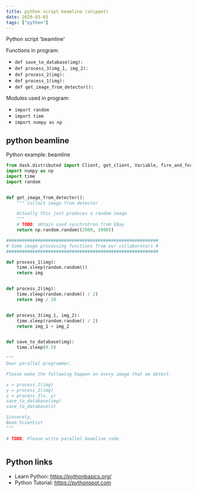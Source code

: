 ```yaml
---
title: python script beamline (snippet)
date: 2020-03-03
tags: ["python"]
---
```

Python script 'beamline'

Functions in program: 
* `def save_to_database(img):`
* `def process_3(img_1, img_2):`
* `def process_2(img):`
* `def process_1(img):`
* `def get_image_from_detector():`

Modules used in program: 
* `import random`
* `import time`
* `import numpy as np`

## python beamline

Python example: beamline

```python
from dask.distributed import Client, get_client, Variable, fire_and_forget
import numpy as np
import time
import random


def get_image_from_detector():
    """ Collect image from detector

    Actually this just produces a random image
    """
    # TODO: obtain used synchrotron from EBay
    return np.random.random((2000, 2000))

##########################################################
# Some image processing functions from our collaborators #
##########################################################

def process_1(img):
    time.sleep(random.random())
    return img


def process_2(img):
    time.sleep(random.random() / 2)
    return img / 10


def process_3(img_1, img_2):
    time.sleep(random.random() / 2)
    return img_1 + img_2


def save_to_database(img):
    time.sleep(0.5)

"""
Dear parallel programmer,

Please make the following happen on every image that we detect.

x = process_1(img)
y = process_2(img)
z = process_3(x, y)
save_to_database(img)
save_to_database(z)

Sincerely,
Beam Scientist
"""

# TODO: Please write parallel beamline code



```

## Python links

- Learn Python: https://pythonbasics.org/
- Python Tutorial: https://pythonspot.com
